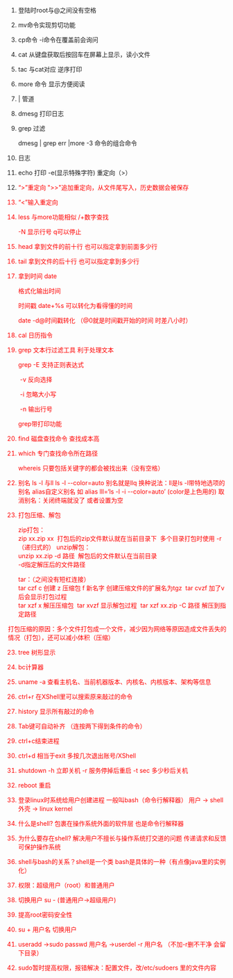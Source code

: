 1. 登陆时root与@之间没有空格

2. mv命令实现剪切功能

3. cp命令 -i命令在覆盖前会询问 

4. cat  从键盘获取后按回车在屏幕上显示，读小文件

5. tac  与cat对应 逆序打印

6. more 命令 显示方便阅读

7.  | 管道   

8. dmesg 打印日志

9. grep 过滤 

   dmesg | grep err |more -3  命令的组合命令

10. 日志

11. echo 打印 -e(显示特殊字符)        重定向（>）

12.  <font color=red>“>”重定向     ">>"追加重定向，从文件尾写入，历史数据会被保存

13. “<”输入重定向

14. less     与more功能相似  /+数字查找

    -N 显示行号  q可以停止

15. head 拿到文件的前十行  也可以指定拿到前面多少行

15. tail 拿到文件的后十行  也可以指定拿到多少行

16. 拿到时间  date

    格式化输出时间

    时间戳  date+%s   可以转化为看得懂的时间

    date -d@时间戳转化 （@0就是时间戳开始的时间 时差八小时）

17. cal 日历指令

18. grep 文本行过滤工具  利于处理文本

    grep -E 支持正则表达式

    ​         -v 反向选择

    ​		-i 忽略大小写

    ​		-n 输出行号

    grep带打印功能

19. find  磁盘查找命令  查找成本高

20. which  专门查找命令所在路径

    <font color=red> whereis 只要包括关键字的都会被找出来（没有空格）

21. 别名   ls -l 与ll
    ls -l --color=auto 别名就是llq
    换种说法：ll是ls -l带特地选项的别名
    alias自定义别名  如 alias lll=‘ls -l -i --color=auto’   (color是上色用的)
    取消别名：关闭终端就没了 或者设置为空

22. 打包压缩、解包

	<font color=red>zip打包：</font>  
​		zip  xx.zip xx
​		打包后的zip文件默认就在当前目录下
​		多个目录打包时使用  -r  （递归式的）
	<font color=red>unzip解包：</font>  
​		unzip xx.zip  -d 路径
​	 	解包后的文件默认在当前目录  
​	 	-d指定解压后的文件路径

	<font color=red>tar：（之间没有短杠连接）</font>  
​	tar czf  c 创建 z 压缩包 f 新名字     创建压缩文件的扩展名为tgz
​	tar cvzf 加了v后会显示打包过程	
​	tar xzf x 解压压缩包
​	tar xvzf 显示解包过程
​	tar  xzf xx.zip -C 路径  解压到指定路径 

 <font color=red>打包压缩的原因：多个文件打包成一个文件，减少因为网络等原因造成文件丢失的情况（打包），还可以减小体积（压缩）

23. tree 树形显示

24. bc计算器

25. uname -a 查看主机名、当前机器版本、内核名、内核版本、架构等信息 

26. ctrl+r  在XShell里可以搜索原来敲过的命令

27. history 显示所有敲过的命令

28. Tab键可自动补齐  （连按两下得到条件的命令）

29. ctrl+c结束进程

30. ctrl+d 相当于exit  多按几次退出账号/XShell

31.   shutdown 
     -h 立即关机
     -r 服务停掉后重启
     -t sec 多少秒后关机
     
32. reboot 重启

34.  登录linux时系统给用户创建进程 一般叫bash（命令行解释器）
	 <font color=red>用户 -> shell外壳 -> linux kernel 
	
34.  <font color=red>什么是shell?  包裹在操作系统外面的软件层  也是命令行解释器

35. <font color=red>为什么要存在shell? 解决用户不擅长与操作系统打交道的问题   传递请求和反馈  可保护操作系统 

36.  <font color=red>shell与bash的关系？shell是一个类  bash是具体的一种（有点像java里的实例化）

37. 权限：超级用户（root）和普通用户

38. 切换用户  su -    <font color=red> (普通用户->超级用户)</font> 

39. 提高root密码安全性

40. su + 用户名 切换用户

41. useradd ->sudo passwd 用户名 ->userdel -r 用户名 <font color=red>（不加-r删不干净  会留下目录）</font>

42.  sudo暂时提高权限，<font color=red>报错解决：配置文件，改/etc/sudoers 里的文件内容  </font>  

 		

























